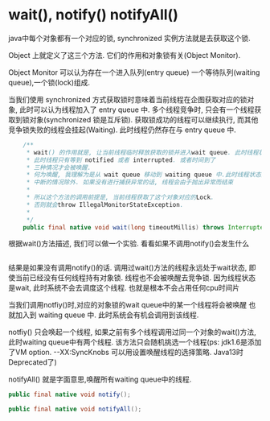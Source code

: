 # wait(), notify() notifyAll()
java中每个对象都有一个对应的锁, synchronized 实例方法就是去获取这个锁.

Object 上就定义了这三个方法. 它们的作用和对象锁有关(Object Monitor).

Object Monitor 可以认为存在一个进入队列(entry queue) 一个等待队列(waiting queue),一个锁(lock)组成.

当我们使用 synchronized 方式获取锁时意味着当前线程在企图获取对应的锁对象, 此时可以认为线程加入了 entry queue 中.
多个线程竞争时, 只会有一个线程获取到锁对象(synchronized 锁是互斥锁).
获取锁成功的线程可以继续执行, 而其他竞争锁失败的线程会挂起(Waiting). 此时线程仍然存在与 entry queue 中.

```java
    /**
     * wait() 的作用就是, 让当前线程临时释放获取的锁并进入wait queue. 此时线程状态是 Wait
     * 此时线程只有等到 notified 或者 interrupted. 或者时间到了
     * 三种情况才会被唤醒.
     * 何为唤醒, 我理解为是从 wait queue 移动到 waiting queue 中.此时线程状态变为 Waiting
     * 中断的情况除外. 如果没有进行捕获异常的话, 线程会由于抛出异常而结束
     * 
     * 所以这个方法的调用前提是, 当前线程获取了这个对象对应的Lock. 
     * 否则就会throw IllegalMonitorStateException.
     *
     */
    public final native void wait(long timeoutMillis) throws InterruptedException;
```

根据wait()方法描述, 我们可以做一个实验. 看看如果不调用notify()会发生什么
```java


```
结果是如果没有调用notify()的话. 调用过wait()方法的线程永远处于wait状态, 即使当前已经没有任何线程持有对象锁.
线程也不会被唤醒去竞争锁. 因为线程状态是wait, 此时系统不会去调度这个线程. 也就是根本不会占用任何cpu时间片

当我们调用notfiy()时,对应的对象锁的wait queue中的某一个线程将会被唤醒
也就加入到 waiting queue 中. 此时系统会有机会调用到该线程.

notfiy() 只会唤起一个线程, 如果之前有多个线程调用过同一个对象的wait()方法, 此时waiting queue中有两个线程.
该方法只会随机挑选一个线程(ps: jdk1.6是添加了VM option. --XX:SyncKnobs 可以用设置唤醒线程的选择策略. Java13时Deprecated了)

notifyAll() 就是字面意思,唤醒所有waiting queue中的线程.

```java
public final native void notify();

public final native void notifyAll();
```
